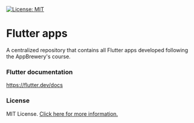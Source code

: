 [![License: MIT](https://img.shields.io/badge/License-MIT-blue.svg)](https://opensource.org/licenses/MIT)

# Flutter apps
A centralized repository that contains all Flutter apps developed following the AppBrewery's course.

### Flutter documentation

https://flutter.dev/docs

### License
MIT License. [Click here for more information.](LICENSE)
